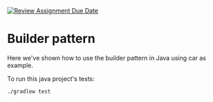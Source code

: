 [![Review Assignment Due Date](https://classroom.github.com/assets/deadline-readme-button-24ddc0f5d75046c5622901739e7c5dd533143b0c8e959d652212380cedb1ea36.svg)](https://classroom.github.com/a/eYTuOlgZ)

# Builder pattern

Here we've shown how to use the builder pattern in Java
using car as example.

To run this java project's tests:

``
    ./gradlew test
``